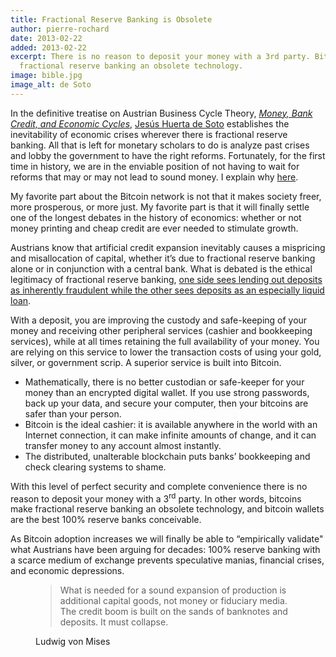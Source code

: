 ```yaml
---
title: Fractional Reserve Banking is Obsolete
author: pierre-rochard
date: 2013-02-22
added: 2013-02-22
excerpt: There is no reason to deposit your money with a 3rd party. Bitcoin makes
  fractional reserve banking an obsolete technology.
image: bible.jpg
image_alt: de Soto
---
```


In the definitive treatise on Austrian Business Cycle Theory, [_Money, Bank Credit, and Economic Cycles_](http://mises.org/books/desoto.pdf), [Jesús Huerta de Soto](http://www.jesushuertadesoto.com/) establishes the inevitability of economic crises wherever there is fractional reserve banking. All that is left for monetary scholars to do is analyze past crises and lobby the government to have the right reforms. Fortunately, for the first time in history, we are in the enviable position of not having to wait for reforms that may or may not lead to sound money. I explain why [here](/mempool/end-the-fed-hoard-bitcoins "End the Fed: Hoard Bitcoins").

My favorite part about the Bitcoin network is not that it makes society freer, more prosperous, or more just. My favorite part is that it will finally settle one of the longest debates in the history of economics: whether or not money printing and cheap credit are ever needed to stimulate growth.

Austrians know that artificial credit expansion inevitably causes a mispricing and misallocation of capital, whether it’s due to fractional reserve banking alone or in conjunction with a central bank. What is debated is the ethical legitimacy of fractional reserve banking, [one side sees lending out deposits as inherently fraudulent while the other sees deposits as an especially liquid loan](http://themisescircle.org/blog/2012/10/23/austrian-banking-showdown/ "Austrian Banking Showdown").

With a deposit, you are improving the custody and safe-keeping of your money and receiving other peripheral services (cashier and bookkeeping services), while at all times retaining the full availability of your money. You are relying on this service to lower the transaction costs of using your gold, silver, or government scrip. A superior service is built into Bitcoin.

- Mathematically, there is no better custodian or safe-keeper for your money than an encrypted digital wallet. If you use strong passwords, back up your data, and secure your computer, then your bitcoins are safer than your person.
- Bitcoin is the ideal cashier: it is available anywhere in the world with an Internet connection, it can make infinite amounts of change, and it can transfer money to any account almost instantly.
- The distributed, unalterable blockchain puts banks’ bookkeeping and check clearing systems to shame.

With this level of perfect security and complete convenience there is no reason to deposit your money with a 3<sup>rd</sup> party. In other words, bitcoins make fractional reserve banking an obsolete technology, and bitcoin wallets are the best 100% reserve banks conceivable.

As Bitcoin adoption increases we will finally be able to “empirically validate" what Austrians have been arguing for decades: 100% reserve banking with a scarce medium of exchange prevents speculative manias, financial crises, and economic depressions.

<figure>
  <blockquote>
    <p>What is needed for a sound expansion of production is additional capital goods, not money or fiduciary media. The credit boom is built on the sands of banknotes and deposits. It must collapse.</p>
  </blockquote>
  <figcaption>Ludwig von Mises</figcaption>
</figure>

